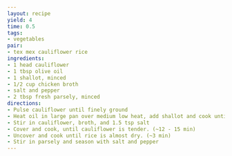 ```yaml
---
layout: recipe
yield: 4
time: 0.5
tags:
- vegetables
pair:
- tex mex cauliflower rice
ingredients:
- 1 head cauliflower
- 1 tbsp olive oil
- 1 shallot, minced
- 1/2 cup chicken broth
- salt and pepper
- 2 tbsp fresh parsely, minced
directions:
- Pulse cauliflower until finely ground
- Heat oil in large pan over medium low heat, add shallot and cook until softened. (~ 3 min)
- Stir in cauliflower, broth, and 1.5 tsp salt
- Cover and cook, until cauliflower is tender. (~12 - 15 min)
- Uncover and cook until rice is almost dry. (~3 min)
- Stir in parsely and season with salt and pepper
---
```

